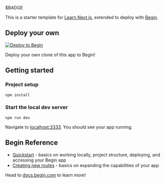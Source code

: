 

$BADGE

This is a starter template for [Learn Next.js](https://nextjs.org/learn), extended to deploy with [Begin](https://begin.com).

## Deploy your own

[![Deploy to Begin](https://static.begin.com/deploy-to-begin.svg)](https://begin.com/apps/create?template=https://github.com/begin-examples/nextjs-blog)

Deploy your own clone of this app to Begin!

## Getting started

### Project setup

```
npm install
```

### Start the local dev server

```
npm run dev
```

Navigate to [localhost:3333](http://localhost:3000). You should see your app running.

## Begin Reference

- [Quickstart](https://docs.begin.com/en/guides/quickstart/) - basics on working locally, project structure, deploying, and accessing your Begin app
- [Creating new routes](https://docs.begin.com/en/functions/creating-new-functions) - basics on expanding the capabilities of your app

Head to [docs.begin.com](https://docs.begin.com/) to learn more!